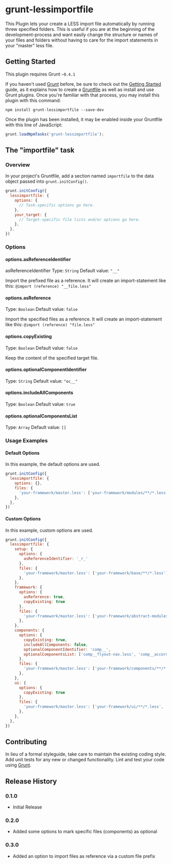# grunt-lessimportfile

This Plugin lets your create a LESS import file automatically by running threw specified folders. This is useful if you are at the beginning of the development-process and want easily change the structure or names of your files and folders without having to care for the import statements in your "master" less file.

## Getting Started
This plugin requires Grunt `~0.4.1`

If you haven't used [Grunt](http://gruntjs.com/) before, be sure to check out the [Getting Started](http://gruntjs.com/getting-started) guide, as it explains how to create a [Gruntfile](http://gruntjs.com/sample-gruntfile) as well as install and use Grunt plugins. Once you're familiar with that process, you may install this plugin with this command:

```shell
npm install grunt-lessimportfile --save-dev
```

Once the plugin has been installed, it may be enabled inside your Gruntfile with this line of JavaScript:

```js
grunt.loadNpmTasks('grunt-lessimportfile');
```

## The "importfile" task

### Overview
In your project's Gruntfile, add a section named `importfile` to the data object passed into `grunt.initConfig()`.

```js
grunt.initConfig({
  lessimportfile: {
    options: {
      // Task-specific options go here.
    },
    your_target: {
      // Target-specific file lists and/or options go here.
    },
  },
})
```

### Options

#### options.asReferenceIdentifier
asReferenceIdentifier
Type: `String`
Default value: `"__"`

Import the prefixed file as a reference. It will create an import-statement like this: 
`@import (reference) "__file.less"`

#### options.asReference
Type: `Boolean`
Default value: `false`

Import the specified files as a reference. It will create an import-statement like this: 
`@import (reference) "file.less"`

#### options.copyExisting
Type: `Boolean`
Default value: `false`

Keep the content of the specified target file.

#### options.optionalComponentIdentifier
Type: `String`
Default value: `"oc__"`

#### options.includeAllComponents
Type: `Boolean`
Default value: `true`

#### options.optionalComponentsList
Type: `Array`
Default value: `[]`

### Usage Examples

#### Default Options
In this example, the default options are used.

```js
grunt.initConfig({
  lessimportfile: {
    options: {},
    files: {
      'your-framework/master.less': ['your-framework/modules/**/*.less', 'your-framework/variables.less']
    },
  },
})
```

#### Custom Options
In this example, custom options are used.

```js
grunt.initConfig({
  lessimportfile: {
    setup: {
	  options: {
	    asReferenceIdentifier: '_r_'
	  },
	  files: {
		'your-framework/master.less': ['your-framework/base/**/*.less']
	  },
	},
	framework: {
	  options: {
		asReference: true,
		copyExisting: true
	  },
	  files: {
		'your-framework/master.less': ['your-framework/abstract-modules/**/*.less'],
	  },
	},
	components: {
	  options: {
	    copyExisting: true,
		includeAllComponents: false,
		optionalComponentIdentifier: 'comp__',
		optionalComponentsList: ['comp__flyout-nav.less', 'comp__accordion.less']
	  },
	  files: {
		'your-framework/master.less': ['your-framework/components/**/*.less']
	  },
	},
	ui: {
	  options: {
		copyExisting: true
	  },
	  files: {
		'your-framework/master.less': ['your-framework/ui/**/*.less', 'your-framework/variables.less']
	  },
	},
  },
})
```

## Contributing
In lieu of a formal styleguide, take care to maintain the existing coding style. Add unit tests for any new or changed functionality. Lint and test your code using [Grunt](http://gruntjs.com/).

## Release History

### 0.1.0

+ Initial Release

### 0.2.0

+ Added some options to mark specific files (components) as optional

### 0.3.0

+ Added an option to import files as reference via a custom file prefix
